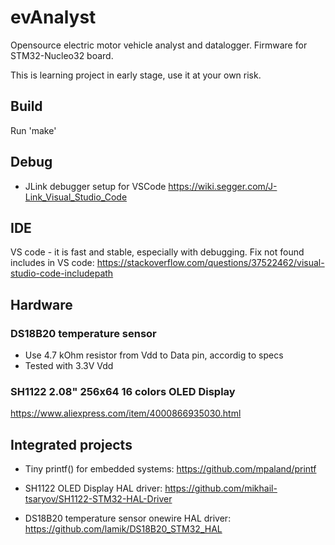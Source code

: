 # evAnalyst
Opensource electric motor vehicle analyst and datalogger.
Firmware for STM32-Nucleo32 board.

This is learning project in early stage, use it at your own risk.

## Build
Run 'make'

## Debug
* JLink debugger setup for VSCode https://wiki.segger.com/J-Link_Visual_Studio_Code

## IDE
VS code - it is fast and stable, especially with debugging.
Fix not found includes in VS code:
https://stackoverflow.com/questions/37522462/visual-studio-code-includepath

## Hardware
### DS18B20 temperature sensor
* Use 4.7 kOhm resistor from Vdd to Data pin, accordig to specs
* Tested with 3.3V Vdd

### SH1122 2.08" 256x64 16 colors OLED Display
https://www.aliexpress.com/item/4000866935030.html

## Integrated projects
* Tiny printf() for embedded systems:
https://github.com/mpaland/printf

* SH1122 OLED Display HAL driver:
https://github.com/mikhail-tsaryov/SH1122-STM32-HAL-Driver

* DS18B20 temperature sensor onewire HAL driver:
https://github.com/lamik/DS18B20_STM32_HAL
